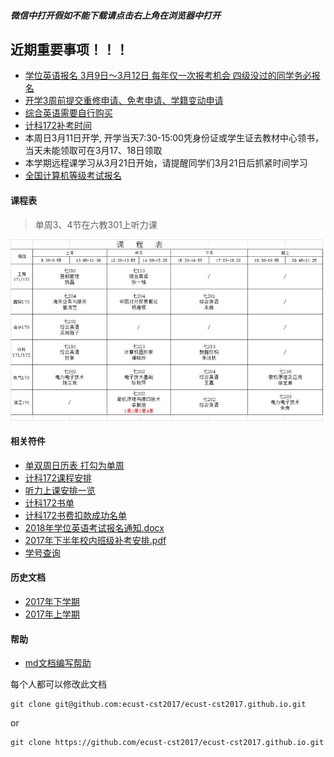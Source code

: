 ##### 微信中打开假如不能下载请点击右上角在浏览器中打开

## 近期重要事项！！！
- [学位英语报名 3月9日～3月12日 每年仅一次报考机会 四级没过的同学务必报名](https://mp.weixin.qq.com/s/qmuDG13EIkLdq1PbdA-8ZQ)
- [开学3周前提交重修申请、免考申请、学籍变动申请](2018-first-half/apply/apply.md)
- [综合英语需要自行购买](2018-first-half/attachment/自行购买综合英语.jpg)
- [计科172补考时间](2018-first-half/补考时间.jpeg)
- 本周日3月11日开学, 开学当天7:30-15:00凭身份证或学生证去教材中心领书，当天未能领取可在3月17、18日领取
- 本学期远程课学习从3月21日开始，请提醒同学们3月21日后抓紧时间学习
- [全国计算机等级考试报名](https://mp.weixin.qq.com/s/oJ9d8Pscy1j_F-hkigG_fA)

#### 课程表
> 单周3、4节在六教301上听力课

<img src="2018-first-half/课程表.jpeg" width="500px" />

#### 相关符件
- [单双周日历表 打勾为单周](2018-first-half/attachment/单双周日历表.jpg)
- [计科172课程安排](2018-first-half/班级课程表.png)
- [听力上课安排一览](2018-first-half/attachment/听力上课安排一览.jpg)
- [计科172书单](2018-first-half/attachment/书单.jpg)
- [计科172书费扣款成功名单](2018-first-half/attachment/扣书成功名单.jpg)
- [2018年学位英语考试报名通知.docx](2018-first-half/2018年学位英语考试报名通知.docx)
- [2017年下半年校内班级补考安排.pdf](2018-first-half/2017年下半年校内班级补考安排.pdf)
- [学号查询](attachment/xuehao.png)
  
#### 历史文档
- [2017年下学期](2017-second-half.md)
- [2017年上学期](2017-first-half.md)

#### 帮助
- [md文档编写帮助](github-pages-help.md)

每个人都可以修改此文档
```
git clone git@github.com:ecust-cst2017/ecust-cst2017.github.io.git
```
or
```angular2html
git clone https://github.com/ecust-cst2017/ecust-cst2017.github.io.git
```